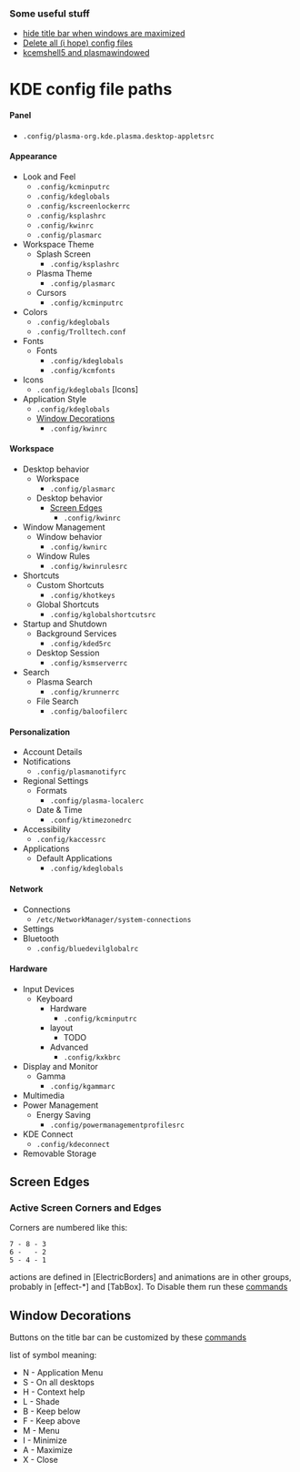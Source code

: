 ### Some useful stuff
  * [hide title bar when windows are maximized](https://github.com/shalva97/kde-configuration-files/blob/b011186249deb8b3c268d5dab9cb0f84739127b8/setupKDE.fish#L4)
  * [Delete all (i hope) config files](https://github.com/shalva97/kde-configuration-files/blob/master/delete-kde-configuration-files.fish)
  * [kcemshell5 and plasmawindowed](https://github.com/shalva97/kde-configuration-files/blob/master/kcmshell5%20and%20plasmawindowed.md)

# KDE config file paths

#### Panel
   * `.config/plasma-org.kde.plasma.desktop-appletsrc`

#### Appearance
   * Look and Feel
      * `.config/kcminputrc`
      * `.config/kdeglobals`
      * `.config/kscreenlockerrc`
      * `.config/ksplashrc`
      * `.config/kwinrc`
      * `.config/plasmarc`
   * Workspace Theme
      * Splash Screen
         * `.config/ksplashrc`
      * Plasma Theme
         * `.config/plasmarc`
      * Cursors
         * `.config/kcminputrc`
   * Colors
       * `.config/kdeglobals`
       * `.config/Trolltech.conf`
   * Fonts
      * Fonts
         * `.config/kdeglobals`
         * `.config/kcmfonts`
   * Icons
      * `.config/kdeglobals` [Icons]
   * Application Style
      * `.config/kdeglobals`
      * [Window Decorations](#Window-Decorations)
         * `.config/kwinrc`
#### Workspace
   * Desktop behavior
      * Workspace
         * `.config/plasmarc`
      * Desktop behavior
         * [Screen Edges](#screen-edges)
            * `.config/kwinrc`
   * Window Management
      * Window  behavior
         * `.config/kwnirc`
      * Window Rules
         * `.config/kwinrulesrc`
   * Shortcuts
      * Custom Shortcuts
         * `.config/khotkeys`
      * Global Shortcuts
         * `.config/kglobalshortcutsrc`
   * Startup and Shutdown
      * Background Services
          * `.config/kded5rc`
       * Desktop Session
          * `.config/ksmserverrc`
   * Search
      * Plasma Search
         * `.config/krunnerrc`
      * File Search
         * `.config/baloofilerc`
#### Personalization
   * Account Details
   * Notifications
      * `.config/plasmanotifyrc`
   * Regional Settings
      * Formats
         * `.config/plasma-localerc`
      * Date & Time
         * `.config/ktimezonedrc`
   * Accessibility
      * `.config/kaccessrc`
   * Applications
      * Default Applications
         * `.config/kdeglobals`
#### Network
   * Connections
      * `/etc/NetworkManager/system-connections`
   * Settings
   * Bluetooth
      * `.config/bluedevilglobalrc`
#### Hardware
   * Input Devices
      * Keyboard
         * Hardware
            * `.config/kcminputrc`
         * layout
            * TODO
         * Advanced
            * `.config/kxkbrc`
   * Display and Monitor
      * Gamma
         * `.config/kgammarc`
   * Multimedia
   * Power Management
      * Energy Saving
         * `.config/powermanagementprofilesrc`
   * KDE Connect
      * `.config/kdeconnect`
   * Removable Storage

## Screen Edges
### Active Screen Corners and Edges
Corners are numbered like this:

```
7 - 8 - 3
6 -   - 2
5 - 4 - 1
```

actions are defined in [ElectricBorders] and animations are in other groups, probably in \[effect-\*] and \[TabBox\]. To Disable them run these [commands](https://github.com/shalva97/kde-configuration-files/blob/574b6410b736827eb3f016b5d34db1a65d4e3a59/setupKDE.fish#L10-L28)

## Window Decorations
Buttons on the title bar can be customized by these [commands](https://github.com/shalva97/kde-configuration-files/blob/e27e4211f7531d316108f50adddcf4e0e84d1fb1/setupKDE.fish#L43-L44)

list of symbol meaning:
  * N - Application Menu
  * S - On all desktops
  * H - Context help
  * L - Shade
  * B - Keep below
  * F - Keep above
  * M - Menu
  * I - Minimize
  * A - Maximize
  * X - Close
  
